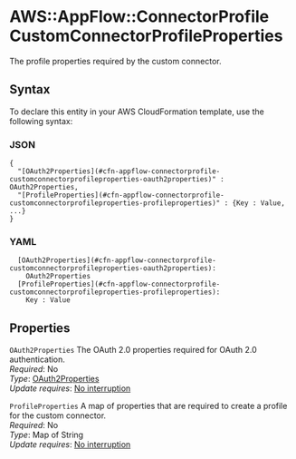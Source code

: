 # AWS::AppFlow::ConnectorProfile CustomConnectorProfileProperties<a name="aws-properties-appflow-connectorprofile-customconnectorprofileproperties"></a>

The profile properties required by the custom connector\.

## Syntax<a name="aws-properties-appflow-connectorprofile-customconnectorprofileproperties-syntax"></a>

To declare this entity in your AWS CloudFormation template, use the following syntax:

### JSON<a name="aws-properties-appflow-connectorprofile-customconnectorprofileproperties-syntax.json"></a>

```
{
  "[OAuth2Properties](#cfn-appflow-connectorprofile-customconnectorprofileproperties-oauth2properties)" : OAuth2Properties,
  "[ProfileProperties](#cfn-appflow-connectorprofile-customconnectorprofileproperties-profileproperties)" : {Key : Value, ...}
}
```

### YAML<a name="aws-properties-appflow-connectorprofile-customconnectorprofileproperties-syntax.yaml"></a>

```
  [OAuth2Properties](#cfn-appflow-connectorprofile-customconnectorprofileproperties-oauth2properties): 
    OAuth2Properties
  [ProfileProperties](#cfn-appflow-connectorprofile-customconnectorprofileproperties-profileproperties): 
    Key : Value
```

## Properties<a name="aws-properties-appflow-connectorprofile-customconnectorprofileproperties-properties"></a>

`OAuth2Properties`  <a name="cfn-appflow-connectorprofile-customconnectorprofileproperties-oauth2properties"></a>
The OAuth 2\.0 properties required for OAuth 2\.0 authentication\.  
*Required*: No  
*Type*: [OAuth2Properties](aws-properties-appflow-connectorprofile-oauth2properties.md)  
*Update requires*: [No interruption](https://docs.aws.amazon.com/AWSCloudFormation/latest/UserGuide/using-cfn-updating-stacks-update-behaviors.html#update-no-interrupt)

`ProfileProperties`  <a name="cfn-appflow-connectorprofile-customconnectorprofileproperties-profileproperties"></a>
A map of properties that are required to create a profile for the custom connector\.  
*Required*: No  
*Type*: Map of String  
*Update requires*: [No interruption](https://docs.aws.amazon.com/AWSCloudFormation/latest/UserGuide/using-cfn-updating-stacks-update-behaviors.html#update-no-interrupt)